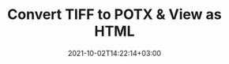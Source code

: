 ---
############################# Static ############################
layout: "autogen"
date: 2021-10-02T14:22:14+03:00
draft: false
path: "total/net/conversion/tiff-to-potx/"

############################# Head ############################
head_title: "Convert TIFF to POTX in C# VB.NET & View as HTML"
head_description: "Code example to convert TIFF to POTX and 100+ other file formats in .NET (C#, VB.NET, ASP.NET & .NET Core) applications. Display the Converted POTX document as HTML viewer."

############################# Header ############################
title: "Convert TIFF to POTX & View as HTML"
description: "Programmatically convert TIFF to POTX in .NET applications using flexible options to customize the resultant document. Convert the complete document or specific pages based on page numbers or selective page ranges using the .NET document conversion library."

############################# SubMenu ############################
submenu:
    enable: false

############################# Content ############################
content:
    enable: true
    block:
    - title_left: "TIFF to POTX Conversion in C# .NET"
      content_left: |
          TIFF to POTX file conversion using C#. Add watermark and view the converted document as HTML without using any external software.

          -   Create **Converter** object to convert TIFF document
          -   Set the convert options for POTX format
          -   Call **Convert** method of **Converter** class instance for conversion to POTX
          -   Set options for HTML viewer
          -   Create **Viewer** object to view converted POTX as HTML
          
      title_right: "Convert Whole Document or Specific Pages"
      content_right: |
          You require `GroupDocs.Conversion` & `GroupDocs.Viewer` namespaces to convert between a wide range of popular document types such as PDF, Microsoft Word, Excel, PowerPoint, Project, Outlook, HTML, diagrams and image file formats. Explore other [.NET APIs for Office documents](https://products.conholdate.com/total/net/) as offered by Conholdate.Total.
          
          Get the respective assembly files from the [downloads](https://downloads.conholdate.com/total/net) or fetch the whole package from [Nuget](https://www.nuget.org/packages/Conholdate.Total/) to add 'Conholdate.Total` directly in your workspace.
          
      code: |
          ```cs {linenos=false}
          // Convert TIFF to POTX using GroupDocs.Conversion API
          // Create Converter object to convert TIFF document
          using (Converter converter = new Converter("input.tiff"))
          {
              // set the convert options for POTX format
              var convertOptions = converter.GetPossibleConversions()["potx"].ConvertOptions;

              // convert to POTX format
              converter.Convert("output.potx", convertOptions);
          }

          // Set options for HTML viewer
          HtmlViewOptions viewOptions = HtmlViewOptions.ForEmbeddedResources("output{0}.html");

          // Create Viewer object to view converted POTX as HTML
          using (Viewer viewer = new Viewer("output.potx"))
          {
              viewer.View(viewOptions);
          }
          ```
    - title_left: "Add Watermark to Converted POTX in C#"
      content_left: |
          Accurately convert documents (TIFF to POTX) exactly as the original file and apply text or image watermarks to the converted document pages using C# .NET.

          -   Create **Converter** object to convert TIFF document
          -   Create new instance of **WatermarkOptions** class
          -   Specify watermark properties (color, width, text, image etc)
          -   Instantiate the proper **ConvertOptions** class
          -   Set **Watermark** property of the **ConvertOptions** instance
          -   Call **Convert** method of **Converter** class instance for conversion to POTX
        
      title_right: "Source Document Information Extraction"
      content_right: |
          The documents information extraction feature not only allows getting the basic information about the source document file but it also supports extracting some valuable file-format specific information such as project start and end dates of a Microsoft Project file, any printing restrictions on a PDF document, list of folders enclosed in an Outlook data file etc. 

          Convert popular document file formats on different operating systems such as Windows, Linux or macOS while using platforms such as Windows Azure, Mono and Xamarin.
          
      code: |
          ```cs {linenos=false}
          // Create Converter object to convert TIFF document
          using (Converter converter = new Converter("input.tiff"))
          {
              // Create new instance of WatermarkOptions class
              WatermarkOptions watermark = new WatermarkOptions
              {
                  Text = "Sample watermark",
                  Color = Color.Red,
                  Width = 100,
                  Height = 100,
                  Background = true
              };

              // Instantiate the proper ConvertOptions class
              PdfConvertOptions options = new PdfConvertOptions
              {
                  Watermark = watermark
              };

              // convert to POTX format
              converter.Convert("output.potx", options);
          }
          ```
############################# About Formats ############################
about_formats:
    enable: false
############################# More Formats ############################
more_formats:
    enable: true
    auto: false
    other_out_formats: PDF DOCX DOT DOTX DOTM TXT RTF HTML MHTML XLS XLSX XLSM XLT XLTX XLTM CSV DIF PPT PPTX PPS PPSX POT POTX POTM ODT OTT OTP ODP ODS EMZ WMZ SVGZ TEX DCM WMF BMP PNG GIF JPEG TIFF
############################# Back to top ###############################
back_to_top:
  enable: true
---